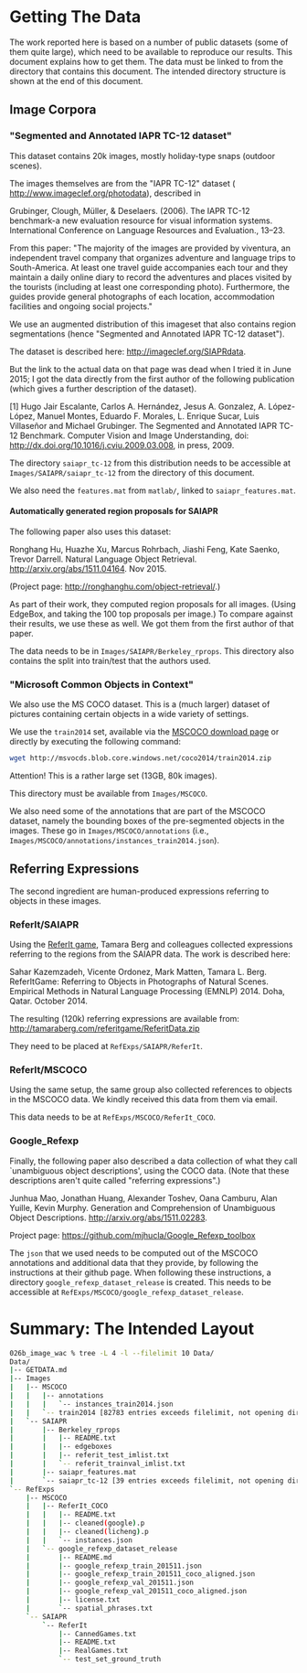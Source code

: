 # Getting The Data #

The work reported here is based on a number of public datasets (some of them quite large), which need to be available to reproduce our results. This document explains how to get them. The data must be linked to from the directory that contains this document. The intended directory structure is shown at the end of this document.

## Image Corpora

### "Segmented and Annotated IAPR TC-12 dataset"

This dataset contains 20k images, mostly holiday-type snaps (outdoor scenes). 

The images themselves are from the "IAPR TC-12" dataset ( <http://www.imageclef.org/photodata>), described in

Grubinger, Clough, Müller, & Deselaers. (2006). The IAPR TC-12 benchmark-a new evaluation resource for visual information systems. International Conference on Language Resources and Evaluation., 13–23.

From this paper: "The majority of the images are provided by viventura, an independent travel company that organizes adventure and language trips to South-America. At least one travel guide accompanies each tour and they maintain a daily online diary to record the adventures and places visited by the tourists (including at least one corresponding photo). Furthermore, the guides provide general photographs of each location, accommodation facilities and ongoing social projects."

We use an augmented distribution of this imageset that also contains region segmentations (hence "Segmented and Annotated IAPR TC-12 dataset").

The dataset is described here: <http://imageclef.org/SIAPRdata>.

But the link to the actual data on that page was dead when I tried it in June 2015; I got the data directly from the first author of the following publication (which gives a further description of the dataset).

[1] Hugo Jair Escalante, Carlos A. Hernández, Jesus A. Gonzalez, A. López-López, Manuel Montes, Eduardo F. Morales, L. Enrique Sucar, Luis Villaseñor and Michael Grubinger.  The Segmented and Annotated IAPR TC-12 Benchmark. Computer Vision and Image Understanding, doi: <http://dx.doi.org/10.1016/j.cviu.2009.03.008>, in press, 2009. 

The directory `saiapr_tc-12` from this distribution needs to be accessible at `Images/SAIAPR/saiapr_tc-12` from the directory of this document.

We also need the `features.mat` from `matlab/`, linked to `saiapr_features.mat`.


#### Automatically generated region proposals for SAIAPR

The following paper also uses this dataset:

Ronghang Hu, Huazhe Xu, Marcus Rohrbach, Jiashi Feng, Kate Saenko, Trevor Darrell. Natural Language Object Retrieval. <http://arxiv.org/abs/1511.04164>. Nov 2015.

(Project page: <http://ronghanghu.com/object-retrieval/>.)

As part of their work, they computed region proposals for all images. (Using EdgeBox, and taking the 100 top proposals per image.) To compare against their results, we use these as well. We got them from the first author of that paper.

The data needs to be in `Images/SAIAPR/Berkeley_rprops`. This directory also contains the split into train/test that the authors used.


### "Microsoft Common Objects in Context"

We also use the MS COCO dataset. This is a (much larger) dataset of pictures containing certain objects in a wide variety of settings.

We use the `train2014` set, available via the [MSCOCO download page](http://mscoco.org/dataset/#download) or directly by executing the following command:

```bash
wget http://msvocds.blob.core.windows.net/coco2014/train2014.zip
```

Attention! This is a rather large set (13GB, 80k images).

This directory must be available from `Images/MSCOCO`.

We also need some of the annotations that are part of the MSCOCO dataset, namely the bounding boxes of the pre-segmented objects in the images. These go in `Images/MSCOCO/annotations` (i.e., `Images/MSCOCO/annotations/instances_train2014.json`).



## Referring Expressions

The second ingredient are human-produced expressions referring to objects in these images.



### ReferIt/SAIAPR

Using the [ReferIt game](http://tamaraberg.com/referitgame/), Tamara Berg and colleagues collected expressions referring to the regions from the SAIAPR data. The work is described here:

Sahar Kazemzadeh, Vicente Ordonez, Mark Matten, Tamara L. Berg.   ReferItGame: Referring to Objects in Photographs of Natural Scenes. Empirical Methods in Natural Language Processing (EMNLP) 2014.  Doha, Qatar.  October 2014. 

The resulting (120k) referring expressions are available from:
<http://tamaraberg.com/referitgame/ReferitData.zip>

They need to be placed at `RefExps/SAIAPR/ReferIt`.


### ReferIt/MSCOCO

Using the same setup, the same group also collected references to objects in the MSCOCO data. We kindly received this data from them via email.

This data needs to be at `RefExps/MSCOCO/ReferIt_COCO`.



### Google_Refexp

Finally, the following paper also described a data collection of what they call `unambiguous object descriptions', using the COCO data. (Note that these descriptions aren't quite called "referring expressions".)

Junhua Mao, Jonathan Huang, Alexander Toshev, Oana Camburu, Alan Yuille, Kevin Murphy. Generation and Comprehension of Unambiguous Object Descriptions. <http://arxiv.org/abs/1511.02283>.

Project page: <https://github.com/mjhucla/Google_Refexp_toolbox>

The `json` that we used needs to be computed out of the MSCOCO annotations and additional data that they provide, by following the instructions at their github page. When following these instructions, a directory `google_refexp_dataset_release` is created. This needs to be accessible at `RefExps/MSCOCO/google_refexp_dataset_release`.



# Summary: The Intended Layout

```bash
026b_image_wac % tree -L 4 -l --filelimit 10 Data/
Data/
|-- GETDATA.md
|-- Images
|   |-- MSCOCO
|   |   |-- annotations
|   |   |   `-- instances_train2014.json
|   |   `-- train2014 [82783 entries exceeds filelimit, not opening dir]
|   `-- SAIAPR
|       |-- Berkeley_rprops
|       |   |-- README.txt
|       |   |-- edgeboxes
|       |   |-- referit_test_imlist.txt
|       |   `-- referit_trainval_imlist.txt
|       |-- saiapr_features.mat
|       `-- saiapr_tc-12 [39 entries exceeds filelimit, not opening dir]
`-- RefExps
    |-- MSCOCO
    |   |-- ReferIt_COCO
    |   |   |-- README.txt
    |   |   |-- cleaned(google).p
    |   |   |-- cleaned(licheng).p
    |   |   `-- instances.json
    |   `-- google_refexp_dataset_release
    |       |-- README.md
    |       |-- google_refexp_train_201511.json
    |       |-- google_refexp_train_201511_coco_aligned.json
    |       |-- google_refexp_val_201511.json
    |       |-- google_refexp_val_201511_coco_aligned.json
    |       |-- license.txt
    |       `-- spatial_phrases.txt
    `-- SAIAPR
        `-- ReferIt
            |-- CannedGames.txt
            |-- README.txt
            |-- RealGames.txt
            `-- test_set_ground_truth
```



